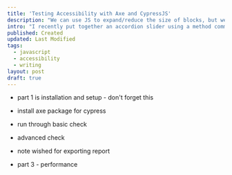 ```yaml
---
title: 'Testing Accessibility with Axe and CypressJS'
description: "We can use JS to expand/reduce the size of blocks, but we can also use the grid to our advantage"
intro: "I recently put together an accordion slider using a method commonly used from AlpineJS. Having recently found that you can animate grid columns, I rethought my approach here."
published: Created
updated: Last Modified
tags:
  - javascript
  - accessibility
  - writing
layout: post
draft: true
---
```


- part 1 is installation and setup - don't forget this


- install axe package for cypress
- run through basic check
- advanced check
- note wished for exporting report

- part 3 - performance
